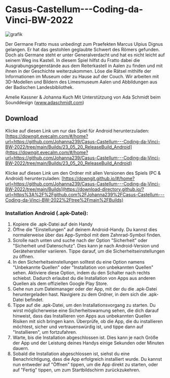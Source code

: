 # Casus-Castellum---Coding-da-Vinci-BW-2022
![grafik](https://user-images.githubusercontent.com/74548842/214593600-34278a22-6305-4e3c-aa66-853ad3f36a7f.png)

Der Germane Fratto muss unbedingt zum Praefekten Marcus Ulpius Dignus gelangen. Er hat das gestohlen geglaubte Schwert des Römers gefunden. Doch als Germane steht er unter Generalverdacht und hat es nicht leicht auf seinem Weg ins Kastell.  In diesem Spiel hilfst du Fratto dabei die Ausgrabungsgegenstände aus dem Reiterkastell in Aalen zu finden und mit ihnen in der Geschichte weiterzukommen. Löse die Rätsel mithilfe der Informationen im Museum oder zu Hause auf der Couch.  Wir arbeiten mit 3D-Modellen und Bildern des Limesmuseum Aalen und Abbildungen aus der Badischen Landesbibliothek.

Amelie Kassner &amp; Johanna Kuch Mit Unterstützung von Ada Schmidt beim Sounddesign (www.adaschmidt.com)

## Download
Klicke auf diesen Link um nur das Spiel für Android herunterzuladen: 
[https://downgit.evecalm.com/#/home?url=https://github.com/Johanna239/Casus-Castellum---Coding-da-Vinci-BW-2022/tree/main/Builds/23_05_20_ReleaseBuild_Android](https://downgit.evecalm.com/#/home?url=https://github.com/Johanna239/Casus-Castellum---Coding-da-Vinci-BW-2022/tree/main/Builds/23_05_20_ReleaseBuild_Android)


Klicke auf diesen Link um den Ordner mit allen Versionen des Spiels (PC & Android) herunterzuladen: 
[https://downgit.github.io/#/home?url=https://github.com/Johanna239/Casus-Castellum---Coding-da-Vinci-BW-2022/tree/main/Builds](https://download-directory.github.io/?url=https%3A%2F%2Fgithub.com%2FJohanna239%2FCasus-Castellum---Coding-da-Vinci-BW-2022%2Ftree%2Fmain%2FBuilds)

### Installation Android (.apk-Datei):
1. Kopiere die .apk-Datei auf dein Handy
2. Öffne die "Einstellungen" auf deinem Android-Handy. Du kannst dies normalerweise über das App-Symbol mit dem Zahnrad-Symbol finden.
3. Scrolle nach unten und suche nach der Option "Sicherheit" oder "Sicherheit und Datenschutz". Dies kann je nach Android-Version und Gerätehersteller variieren. Tippe darauf, um die Sicherheitseinstellungen zu öffnen.
4. In den Sicherheitseinstellungen solltest du eine Option namens "Unbekannte Quellen" oder "Installation von unbekannten Quellen" sehen. Aktiviere diese Option, indem du den Schalter nach rechts schiebst. Dadurch erlaubst du die Installation von Apps aus anderen Quellen als dem offiziellen Google Play Store.
5. Gehe nun zum Dateimanager oder der App, mit der du die .apk-Datei heruntergeladen hast. Navigiere zu dem Ordner, in dem sich die .apk-Datei befindet.
6. Tippe auf die .apk-Datei, um den Installationsvorgang zu starten. Du wirst möglicherweise eine Sicherheitswarnung sehen, die dich darauf hinweist, dass das Installieren von Apps aus unbekannten Quellen Risiken mit sich bringen kann. Überprüfe, ob die App, die du installieren möchtest, sicher und vertrauenswürdig ist, und tippe dann auf "Installieren", um fortzufahren.
7. Warte, bis die Installation abgeschlossen ist. Dies kann je nach Größe der App und der Leistung deines Handys einige Sekunden oder Minuten dauern.
8. Sobald die Installation abgeschlossen ist, siehst du eine Benachrichtigung, dass die App erfolgreich installiert wurde. Du kannst nun entweder auf "Öffnen" tippen, um die App direkt zu starten, oder auf "Fertig" tippen, um zum Startbildschirm zurückzukehren.
